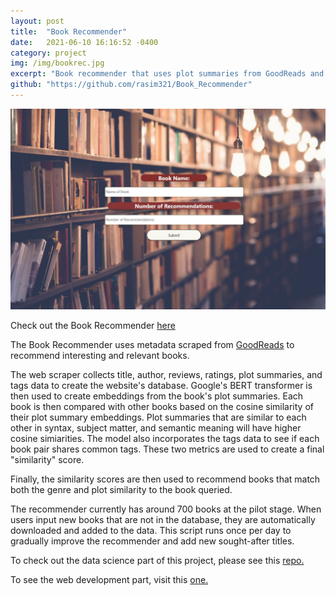 ```yaml
---
layout: post
title:  "Book Recommender"
date:   2021-06-10 16:16:52 -0400
category: project
img: /img/bookrec.jpg
excerpt: "Book recommender that uses plot summaries from GoodReads and embeddings from Google's BERT model to recommend books."
github: "https://github.com/rasim321/Book_Recommender"
---
```


<img src="/img/bookrec.jpg" />

Check out the Book Recommender [here](https://gr-bookrec.herokuapp.com) 

The Book Recommender uses metadata scraped from [GoodReads](https://www.goodreads.com) to recommend interesting and relevant books. 

The web scraper collects title, author, reviews, ratings, plot summaries, and tags data to create the website's database. Google's BERT transformer is then used to create embeddings from the book's plot summaries. Each book is then compared with other books based on the cosine similarity of their plot summary embeddings. Plot summaries that are similar to each other in syntax, subject matter, and semantic meaning will have higher cosine simiarities. The model also incorporates the tags data to see if each book pair shares common tags. These two metrics are used to create a final "similarity" score. 

Finally, the similarity scores are then used to recommend books that match both the genre and plot similarity to the book queried. 



The recommender currently has around 700 books at the pilot stage. When users input new books that are not in the database, they are automatically downloaded and added to the data. This script runs once per day to gradually improve the recommender and add new sought-after titles. 

To check out the data science part of this project, please see this [repo.](https://github.com/rasim321/Book_Recommender)

To see the web development part, visit this [one.](https://github.com/rasim321/GR_bookrec_heroku)


